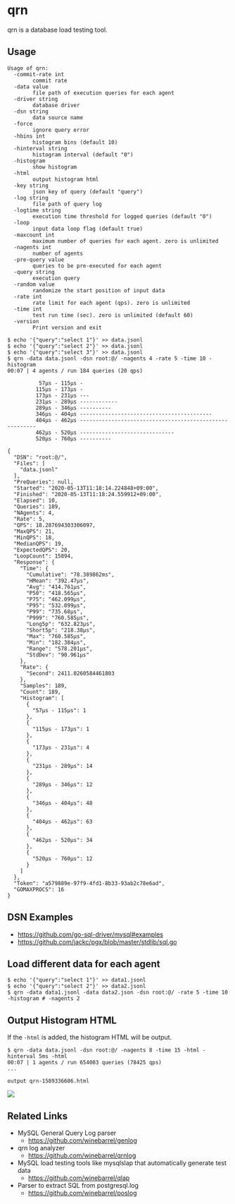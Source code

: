 # qrn

qrn is a database load testing tool.

## Usage

```
Usage of qrn:
  -commit-rate int
    	commit rate
  -data value
    	file path of execution queries for each agent
  -driver string
    	database driver
  -dsn string
    	data source name
  -force
    	ignore query error
  -hbins int
    	histogram bins (default 10)
  -hinterval string
    	histogram interval (default "0")
  -histogram
    	show histogram
  -html
    	output histogram html
  -key string
    	json key of query (default "query")
  -log string
    	file path of query log
  -logtime string
    	execution time threshold for logged queries (default "0")
  -loop
    	input data loop flag (default true)
  -maxcount int
    	maximum number of queries for each agent. zero is unlimited
  -nagents int
    	number of agents
  -pre-query value
    	queries to be pre-executed for each agent
  -query string
    	execution query
  -random value
    	randomize the start position of input data
  -rate int
    	rate limit for each agent (qps). zero is unlimited
  -time int
    	test run time (sec). zero is unlimited (default 60)
  -version
    	Print version and exit
```

```
$ echo '{"query":"select 1"}' >> data.jsonl
$ echo '{"query":"select 2"}' >> data.jsonl
$ echo '{"query":"select 3"}' >> data.jsonl
$ qrn -data data.jsonl -dsn root:@/ -nagents 4 -rate 5 -time 10 -histogram
00:07 | 4 agents / run 184 queries (20 qps)

          57µs - 115µs -
         115µs - 173µs -
         173µs - 231µs ---
         231µs - 289µs ------------
         289µs - 346µs ----------
         346µs - 404µs ------------------------------------------
         404µs - 462µs --------------------------------------------------------
         462µs - 520µs ------------------------------
         520µs - 760µs ----------

{
  "DSN": "root:@/",
  "Files": [
    "data.jsonl"
  ],
  "PreQueries": null,
  "Started": "2020-05-13T11:18:14.224848+09:00",
  "Finished": "2020-05-13T11:18:24.559912+09:00",
  "Elapsed": 10,
  "Queries": 189,
  "NAgents": 4,
  "Rate": 5,
  "QPS": 18.287694303306097,
  "MaxQPS": 21,
  "MinQPS": 18,
  "MedianQPS": 19,
  "ExpectedQPS": 20,
  "LoopCount": 15894,
  "Response": {
    "Time": {
      "Cumulative": "78.389862ms",
      "HMean": "392.47µs",
      "Avg": "414.761µs",
      "P50": "418.565µs",
      "P75": "462.099µs",
      "P95": "532.099µs",
      "P99": "735.68µs",
      "P999": "760.585µs",
      "Long5p": "632.823µs",
      "Short5p": "218.38µs",
      "Max": "760.585µs",
      "Min": "182.384µs",
      "Range": "578.201µs",
      "StdDev": "90.961µs"
    },
    "Rate": {
      "Second": 2411.0260584461803
    },
    "Samples": 189,
    "Count": 189,
    "Histogram": [
      {
        "57µs - 115µs": 1
      },
      {
        "115µs - 173µs": 1
      },
      {
        "173µs - 231µs": 4
      },
      {
        "231µs - 289µs": 14
      },
      {
        "289µs - 346µs": 12
      },
      {
        "346µs - 404µs": 48
      },
      {
        "404µs - 462µs": 63
      },
      {
        "462µs - 520µs": 34
      },
      {
        "520µs - 760µs": 12
      }
    ]
  },
  "Token": "a579889e-97f9-4fd1-8b33-93ab2c78e6ad",
  "GOMAXPROCS": 16
}
```

## DSN Examples

* https://github.com/go-sql-driver/mysql#examples
* https://github.com/jackc/pgx/blob/master/stdlib/sql.go

## Load different data for each agent

```
$ echo '{"query":"select 1"}' >> data1.jsonl
$ echo '{"query":"select 2"}' >> data2.jsonl
$ qrn -data data1.jsonl -data data2.json -dsn root:@/ -rate 5 -time 10 -histogram # -nagents 2
```

## Output Histogram HTML

If the `-html` is added, the histogram HTML will be output.

```
$ qrn -data data.jsonl -dsn root:@/ -nagents 8 -time 15 -html -hinterval 5ms -html
00:07 | 1 agents / run 654003 queries (78425 qps)
...

output qrn-1589336606.html
```

![](https://user-images.githubusercontent.com/117768/82013568-93bb6400-96b5-11ea-9001-cde7e2e50484.png)

## Related Links

* MySQL General Query Log parser
    * https://github.com/winebarrel/genlog
* qrn log analyzer
    * https://github.com/winebarrel/qrnlog
* MySQL load testing tools like mysqlslap that automatically generate test data
    * https://github.com/winebarrel/qlap
* Parser to extract SQL from postgresql.log
    * https://github.com/winebarrel/poslog
